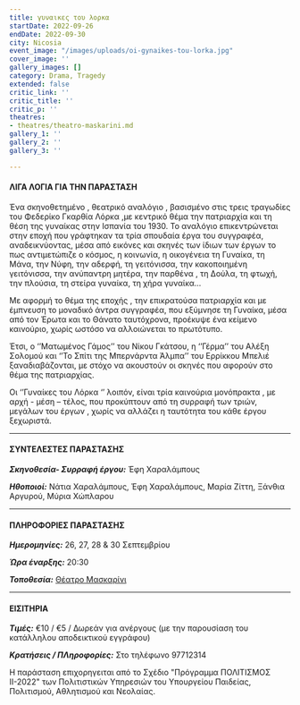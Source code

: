 ```yaml
---
title: γυναικες του λορκα
startDate: 2022-09-26
endDate: 2022-09-30
city: Nicosia
event_image: "/images/uploads/oi-gynaikes-tou-lorka.jpg"
cover_image: ''
gallery_images: []
category: Drama, Tragedy
extended: false
critic_link: ''
critic_title: ''
critic_p: ''
theatres:
- theatres/theatro-maskarini.md
gallery_1: ''
gallery_2: ''
gallery_3: ''

---
```

#### ΛΙΓΑ ΛΟΓΙΑ ΓΙΑ ΤΗΝ ΠΑΡΑΣΤΑΣΗ

Ένα σκηνοθετημένο , θεατρικό αναλόγιο , βασισμένο στις τρεις τραγωδίες του Φεδερίκο Γκαρθία Λόρκα ,με κεντρικό θέμα την πατριαρχία και τη θέση της γυναίκας στην Ισπανία του 1930. Το αναλόγιο επικεντρώνεται στην εποχή που γράφτηκαν τα τρία σπουδαία έργα του συγγραφέα, αναδεικνύοντας, μέσα από εικόνες και σκηνές των ίδιων των έργων το πως αντιμετώπιζε ο κόσμος, η κοινωνία, η οικογένεια τη Γυναίκα, τη Μάνα, την Νύφη, την αδερφή, τη γειτόνισσα, την κακοποιημένη γειτόνισσα, την ανύπαντρη μητέρα, την παρθένα , τη Δούλα, τη φτωχή, την πλούσια, τη στείρα γυναίκα, τη χήρα γυναίκα...

Με αφορμή το θέμα της εποχής , την επικρατούσα πατριαρχία και με έμπνευση το μοναδικό άντρα συγγραφέα, που εξύμνησε τη Γυναίκα, μέσα από τον Έρωτα και το Θάνατο ταυτόχρονα, προέκυψε ένα κείμενο καινούριο, χωρίς ωστόσο να αλλοιώνεται το πρωτότυπο.

Έτσι, ο ‘’Ματωμένος Γάμος’’ του Νίκου Γκάτσου, η ‘’Γέρμα’’ του Αλέξη Σολομού και ‘’Το Σπίτι της Μπερνάρντα Άλμπα’’ του Ερρίκκου Μπελιέ ξαναδιαβάζονται, με στόχο να ακουστούν οι σκηνές που αφορούν στο θέμα της πατριαρχίας.

Οι ‘’Γυναίκες του Λόρκα ‘’ λοιπόν, είναι τρία καινούρια μονόπρακτα , με αρχή - μέση – τέλος, που προκύπτουν από τη συρραφή των τριών, μεγάλων του έργων , χωρίς να αλλάζει η ταυτότητα του κάθε έργου ξεχωριστά.

***

#### ΣΥΝΤΕΛΕΣΤΕΣ ΠΑΡΑΣΤΑΣΗΣ

**_Σκηνοθεσία- Συρραφή έργου:_** Έφη Χαραλάμπους

**_Ηθοποιοί:_** Νάτια Χαραλάμπους, Έφη Χαραλάμπους, Μαρία Ζίττη, Ξάνθια Αργυρού, Μύρια Χώπλαρου

***

#### ΠΛΗΡΟΦΟΡΙΕΣ ΠΑΡΑΣΤΑΣΗΣ

**_Ημερομηνίες:_** 26, 27, 28 & 30 Σεπτεμβρίου

**_Ώρα έναρξης:_** 20:30

**_Τοποθεσία:_** [Θέατρο Μασκαρίνι](?#map)

***

#### ΕΙΣΙΤΗΡΙΑ

**_Τιμές:_** €10 / €5 / Δωρεάν για ανέργους (με την παρουσίαση του κατάλληλου αποδεικτικού εγγράφου)

**_Κρατήσεις / ΠΛηροφορίες:_** Στο τηλέφωνο 97712314

Η παράσταση επιχορηγειται από το Σχέδιο "Πρόγραμμα ΠΟΛΙΤΙΣΜΟΣ ΙΙ-2022" των Πολιτιστικών Υπηρεσιών του Υπουργείου Παιδείας, Πολιτισμού, Αθλητισμού και Νεολαίας.